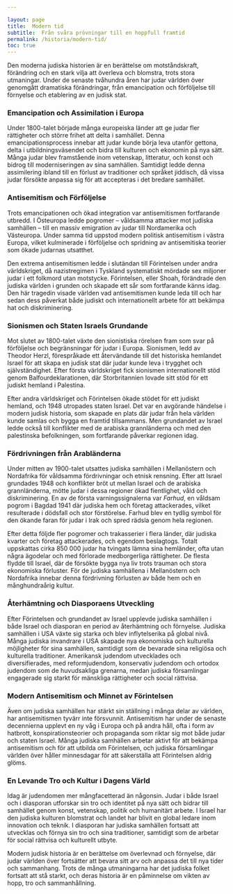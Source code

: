 ```yaml
---

layout: page  
title:  Modern tid  
subtitle:  Från svåra prövningar till en hoppfull framtid
permalink: /historia/modern-tid/
toc: true
---
```


Den moderna judiska historien är en berättelse om motståndskraft, förändring och en stark vilja att överleva och blomstra, trots stora utmaningar. Under de senaste tvåhundra åren har judar världen över genomgått dramatiska förändringar, från emancipation och förföljelse till förnyelse och etablering av en judisk stat.

### Emancipation och Assimilation i Europa

Under 1800-talet började många europeiska länder att ge judar fler rättigheter och större frihet att delta i samhället. Denna emancipationsprocess innebar att judar kunde börja leva utanför gettona, delta i utbildningsväsendet och bidra till kulturen och ekonomin på nya sätt. Många judar blev framstående inom vetenskap, litteratur, och konst och bidrog till moderniseringen av sina samhällen. Samtidigt ledde denna assimilering ibland till en förlust av traditioner och språket jiddisch, då vissa judar försökte anpassa sig för att accepteras i det bredare samhället.

### Antisemitism och Förföljelse

Trots emancipationen och ökad integration var antisemitismen fortfarande utbredd. I Östeuropa ledde pogromer – våldsamma attacker mot judiska samhällen – till en massiv emigration av judar till Nordamerika och Västeuropa. Under samma tid uppstod modern politisk antisemitism i västra Europa, vilket kulminerade i förföljelse och spridning av antisemitiska teorier som ökade judarnas utsatthet.

Den extrema antisemitismen ledde i slutändan till Förintelsen under andra världskriget, då nazistregimen i Tyskland systematiskt mördade sex miljoner judar i ett folkmord utan motstycke. Förintelsen, eller Shoah, förändrade den judiska världen i grunden och skapade ett sår som fortfarande känns idag. Den här tragedin visade världen vad antisemitismen kunde leda till och har sedan dess påverkat både judiskt och internationellt arbete för att bekämpa hat och diskriminering.

### Sionismen och Staten Israels Grundande

Mot slutet av 1800-talet växte den sionistiska rörelsen fram som svar på förföljelse och begränsningar för judar i Europa. Sionismen, ledd av Theodor Herzl, förespråkade ett återvändande till det historiska hemlandet Israel för att skapa en judisk stat där judar kunde leva i trygghet och självständighet. Efter första världskriget fick sionismen internationellt stöd genom Balfourdeklarationen, där Storbritannien lovade sitt stöd för ett judiskt hemland i Palestina.

Efter andra världskriget och Förintelsen ökade stödet för ett judiskt hemland, och 1948 utropades staten Israel. Det var en avgörande händelse i modern judisk historia, som skapade en plats där judar från hela världen kunde samlas och bygga en framtid tillsammans. Men grundandet av Israel ledde också till konflikter med de arabiska grannländerna och med den palestinska befolkningen, som fortfarande påverkar regionen idag.

### Fördrivningen från Arabländerna

Under mitten av 1900-talet utsattes judiska samhällen i Mellanöstern och Nordafrika för våldsamma fördrivningar och etnisk rensning. Efter att Israel grundades 1948 och konflikter bröt ut mellan Israel och de arabiska grannländerna, mötte judar i dessa regioner ökad fientlighet, våld och diskriminering. En av de första varningssignalerna var *Farhud*, en våldsam pogrom i Bagdad 1941 där judiska hem och företag attackerades, vilket resulterade i dödsfall och stor förstörelse. Farhud blev en tydlig symbol för den ökande faran för judar i Irak och spred rädsla genom hela regionen.

Efter detta följde fler pogromer och trakasserier i flera länder, där judiska kvarter och företag attackerades, och egendom beslagtogs. Totalt uppskattas cirka 850 000 judar ha tvingats lämna sina hemländer, ofta utan några ägodelar och med förlorade medborgerliga rättigheter. De flesta flydde till Israel, där de försökte bygga nya liv trots trauman och stora ekonomiska förluster. För de judiska samhällena i Mellanöstern och Nordafrika innebar denna fördrivning förlusten av både hem och en månghundraårig kultur.

### Återhämtning och Diasporaens Utveckling

Efter Förintelsen och grundandet av Israel upplevde judiska samhällen i både Israel och diasporan en period av återhämtning och förnyelse. Judiska samhällen i USA växte sig starka och blev inflytelserika på global nivå. Många judiska invandrare i USA skapade nya ekonomiska och kulturella möjligheter för sina samhällen, samtidigt som de bevarade sina religiösa och kulturella traditioner. Amerikansk judendom utvecklades och diversifierades, med reformjudendom, konservativ judendom och ortodox judendom som de huvudsakliga grenarna, medan judiska församlingar engagerade sig starkt för mänskliga rättigheter och social rättvisa.

### Modern Antisemitism och Minnet av Förintelsen

Även om judiska samhällen har stärkt sin ställning i många delar av världen, har antisemitismen tyvärr inte försvunnit. Antisemitism har under de senaste decennierna upplevt en ny våg i Europa och på andra håll, ofta i form av hatbrott, konspirationsteorier och propaganda som riktar sig mot både judar och staten Israel. Många judiska samhällen arbetar aktivt för att bekämpa antisemitism och för att utbilda om Förintelsen, och judiska församlingar världen över håller minnesdagar för att säkerställa att Förintelsen aldrig glöms.

### En Levande Tro och Kultur i Dagens Värld

Idag är judendomen mer mångfacetterad än någonsin. Judar i både Israel och i diasporan utforskar sin tro och identitet på nya sätt och bidrar till samhället genom konst, vetenskap, politik och humanitärt arbete. I Israel har den judiska kulturen blomstrat och landet har blivit en global ledare inom innovation och teknik. I diasporan har judiska samhällen fortsatt att utvecklas och förnya sin tro och sina traditioner, samtidigt som de arbetar för social rättvisa och kulturellt utbyte.

Modern judisk historia är en berättelse om överlevnad och förnyelse, där judar världen över fortsätter att bevara sitt arv och anpassa det till nya tider och sammanhang. Trots de många utmaningarna har det judiska folket fortsatt att stå starkt, och deras historia är en påminnelse om vikten av hopp, tro och sammanhållning.